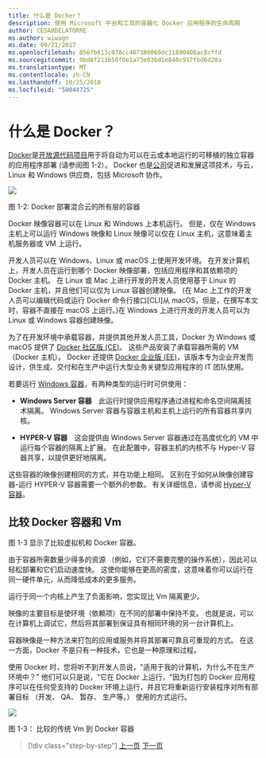 ```yaml
---
title: 什么是 Docker？
description: 使用 Microsoft 平台和工具的容器化 Docker 应用程序的生命周期
author: CESARDELATORRE
ms.author: wiwagn
ms.date: 09/21/2017
ms.openlocfilehash: 056fb613c078cc407380060dc11890406ac8cffd
ms.sourcegitcommit: 9bd8f213b50f0e1a73e03bd1e840c917fbd6d20a
ms.translationtype: MT
ms.contentlocale: zh-CN
ms.lasthandoff: 10/25/2018
ms.locfileid: "50044725"
---
```

# <a name="what-is-docker"></a>什么是 Docker？

[Docker](https://www.docker.com/)是[开放源代码项目](https://github.com/docker/docker)用于将自动为可以在云或本地运行的可移植的独立容器的应用程序部署 (请参阅图 1-2）。 Docker 也是[公司](https://www.docker.com/)促进和发展这项技术，与云，Linux 和 Windows 供应商，包括 Microsoft 协作。

![](./media/image2.png)

图 1-2: Docker 部署混合云的所有层的容器

Docker 映像容器可以在 Linux 和 Windows 上本机运行。 但是，仅在 Windows 主机上可以运行 Windows 映像和 Linux 映像可以仅在 Linux 主机，这意味着主机服务器或 VM 上运行。

开发人员可以在 Windows、Linux 或 macOS 上使用开发环境。 在开发计算机上，开发人员在运行到哪个 Docker 映像部署，包括应用程序和其依赖项的 Docker 主机。 在 Linux 或 Mac 上进行开发的开发人员使用基于 Linux 的 Docker 主机，并且他们可以仅为 Linux 容器创建映像。 (在 Mac 上工作的开发人员可以编辑代码或运行 Docker 命令行接口\[CLI\]从 macOS，但是，在撰写本文时，容器不直接在 macOS 上运行。)在 Windows 上进行开发的开发人员可以为 Linux 或 Windows 容器创建映像。

为了在开发环境中承载容器，并提供其他开发人员工具，Docker 为 Windows 或 macOS 提供了 [Docker 社区版 (CE)](https://www.docker.com/community-edition)。 这些产品安装了承载容器所需的 VM（Docker 主机）。 Docker 还提供 [Docker 企业版 (EE)](https://www.docker.com/enterprise-edition)，该版本专为企业开发而设计，供生成、交付和在生产中运行大型业务关键型应用程序的 IT 团队使用。

若要运行 [Windows 容器](/virtualization/windowscontainers/about/)，有两种类型的运行时可供使用：

-   **Windows Server 容器** 此运行时提供应用程序通过进程和命名空间隔离技术隔离。 Windows Server 容器与容器主机和主机上运行的所有容器共享内核。

-   **HYPER-V 容器** 这会提供由 Windows Server 容器通过在高度优化的 VM 中运行每个容器的隔离上扩展。 在此配置中，容器主机的内核不与 Hyper-V 容器共享，以提供更好地隔离。

这些容器的映像创建相同的方式，并在功能上相同。 区别在于如何从映像创建容器-运行 HYPER-V 容器需要一个额外的参数。 有关详细信息，请参阅 [Hyper-V 容器](/virtualization/windowscontainers/about/)。

## <a name="comparing-docker-containers-with-vms"></a>比较 Docker 容器和 Vm

图 1-3 显示了比较虚拟机和 Docker 容器。

由于容器所需数量少得多的资源 （例如，它们不需要完整的操作系统），因此可以轻松部署和它们启动速度快。 这使你能够在更高的密度，这意味着你可以运行在同一硬件单元，从而降低成本的更多服务。

运行于同一个内核上产生了负面影响，您实现比 Vm 隔离更少。

映像的主要目标是使环境（依赖项）在不同的部署中保持不变。 也就是说，可以在计算机上调试它，然后将其部署到保证具有相同环境的另一台计算机上。

容器映像是一种方法来打包的应用或服务并将其部署可靠且可重现的方式。 在这一方面，Docker 不是只有一种技术，它也是一种原理和过程。

使用 Docker 时，您将听不到开发人员说，"适用于我的计算机，为什么不在生产环境中？" 他们可以只是说，"它在 Docker 上运行，"因为打包的 Docker 应用程序可以在任何受支持的 Docker 环境上运行，并且它将重新运行安装程序对所有部署目标 （开发、 QA、 暂存、 生产等。） 使用的方式运行。

![](./media/image3.png)

图 1-3： 比较的传统 Vm 到 Docker 容器


>[!div class="step-by-step"]
[上一页](index.md)
[下一页](docker-terminology.md)
